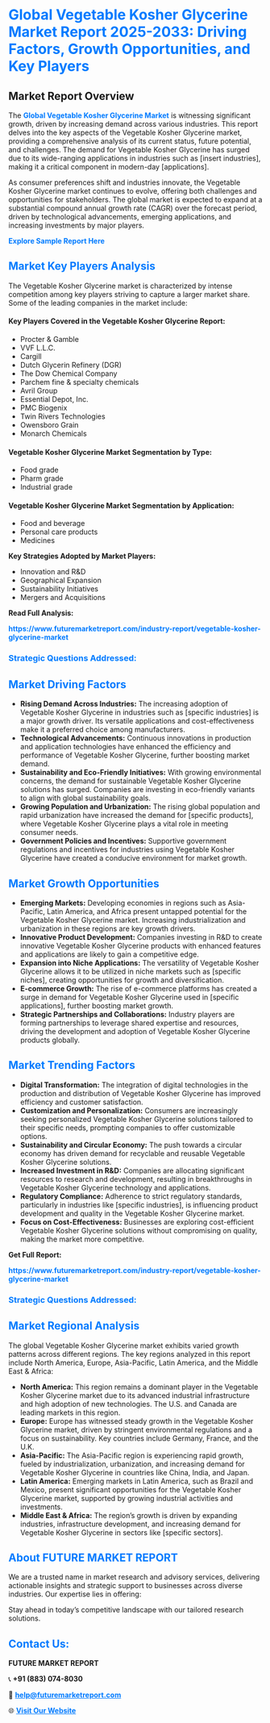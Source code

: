 <h1 style="color: #007BFF;">Global Vegetable Kosher Glycerine Market Report 2025-2033: Driving Factors, Growth Opportunities, and Key Players</h1>

<section id="overview">
<h2>Market Report Overview</h2>
<p>The <a href="https://www.futuremarketreport.com/industry-report/vegetable-kosher-glycerine-market" style="color: #007BFF; text-decoration: none;"><strong>Global Vegetable Kosher Glycerine Market</strong></a> is witnessing significant growth, driven by increasing demand across various industries. This report delves into the key aspects of the Vegetable Kosher Glycerine market, providing a comprehensive analysis of its current status, future potential, and challenges. The demand for Vegetable Kosher Glycerine has surged due to its wide-ranging applications in industries such as [insert industries], making it a critical component in modern-day [applications].</p>
<p>As consumer preferences shift and industries innovate, the Vegetable Kosher Glycerine market continues to evolve, offering both challenges and opportunities for stakeholders. The global market is expected to expand at a substantial compound annual growth rate (CAGR) over the forecast period, driven by technological advancements, emerging applications, and increasing investments by major players.</p>
</section>

<section id="overview">
<p><a href="https://www.futuremarketreport.com/request-sample/reportId=105451" style="color: #007BFF; text-decoration: none;"><strong>Explore Sample Report Here</strong></a></p>
</section>

<section id="key-players">
<h2 style="color: #007BFF;">Market Key Players Analysis</h2>
<p>The Vegetable Kosher Glycerine market is characterized by intense competition among key players striving to capture a larger market share. Some of the leading companies in the market include:</p>
<h4>Key Players Covered in the Vegetable Kosher Glycerine Report:</h4>
<ul><li>Procter &amp; Gamble</li><li>VVF L.L.C.</li><li>Cargill</li><li>Dutch Glycerin Refinery (DGR)</li><li>The Dow Chemical Company</li><li>Parchem fine &amp; specialty chemicals</li><li>Avril Group</li><li>Essential Depot, Inc.</li><li>PMC Biogenix</li><li>Twin Rivers Technologies</li><li>Owensboro Grain</li><li>Monarch Chemicals</li></ul>
<h4>Vegetable Kosher Glycerine Market Segmentation by Type:</h4>
<ul><li>Food grade</li><li>Pharm grade</li><li>Industrial grade</li></ul>

<h4>Vegetable Kosher Glycerine Market Segmentation by Application:</h4>
<ul><li>Food and beverage</li><li>Personal care products</li><li>Medicines</li></ul>
<p><strong>Key Strategies Adopted by Market Players:</strong></p>
<ul>
<li>Innovation and R&D</li>
<li>Geographical Expansion</li>
<li>Sustainability Initiatives</li>
<li>Mergers and Acquisitions</li>
</ul>
</section>

<section>
<p><strong>Read Full Analysis: </strong></p><a href="https://www.futuremarketreport.com/industry-report/vegetable-kosher-glycerine-market" style="color: #007BFF; text-decoration: none;"><strong>https://www.futuremarketreport.com/industry-report/vegetable-kosher-glycerine-market</strong></a>
<h3 style="color: #007BFF;">Strategic Questions Addressed:</h3>
</section>

<section id="driving-factors">
<h2 style="color: #007BFF;">Market Driving Factors</h2>
<ul>
<li><strong>Rising Demand Across Industries:</strong> The increasing adoption of Vegetable Kosher Glycerine in industries such as [specific industries] is a major growth driver. Its versatile applications and cost-effectiveness make it a preferred choice among manufacturers.</li>
<li><strong>Technological Advancements:</strong> Continuous innovations in production and application technologies have enhanced the efficiency and performance of Vegetable Kosher Glycerine, further boosting market demand.</li>
<li><strong>Sustainability and Eco-Friendly Initiatives:</strong> With growing environmental concerns, the demand for sustainable Vegetable Kosher Glycerine solutions has surged. Companies are investing in eco-friendly variants to align with global sustainability goals.</li>
<li><strong>Growing Population and Urbanization:</strong> The rising global population and rapid urbanization have increased the demand for [specific products], where Vegetable Kosher Glycerine plays a vital role in meeting consumer needs.</li>
<li><strong>Government Policies and Incentives:</strong> Supportive government regulations and incentives for industries using Vegetable Kosher Glycerine have created a conducive environment for market growth.</li>
</ul>
</section>

<section id="growth-opportunities">
<h2 style="color: #007BFF;">Market Growth Opportunities</h2>
<ul>
<li><strong>Emerging Markets:</strong> Developing economies in regions such as Asia-Pacific, Latin America, and Africa present untapped potential for the Vegetable Kosher Glycerine market. Increasing industrialization and urbanization in these regions are key growth drivers.</li>
<li><strong>Innovative Product Development:</strong> Companies investing in R&D to create innovative Vegetable Kosher Glycerine products with enhanced features and applications are likely to gain a competitive edge.</li>
<li><strong>Expansion into Niche Applications:</strong> The versatility of Vegetable Kosher Glycerine allows it to be utilized in niche markets such as [specific niches], creating opportunities for growth and diversification.</li>
<li><strong>E-commerce Growth:</strong> The rise of e-commerce platforms has created a surge in demand for Vegetable Kosher Glycerine used in [specific applications], further boosting market growth.</li>
<li><strong>Strategic Partnerships and Collaborations:</strong> Industry players are forming partnerships to leverage shared expertise and resources, driving the development and adoption of Vegetable Kosher Glycerine products globally.</li>
</ul>
</section>

<section id="trending-factors">
<h2 style="color: #007BFF;">Market Trending Factors</h2>
<ul>
<li><strong>Digital Transformation:</strong> The integration of digital technologies in the production and distribution of Vegetable Kosher Glycerine has improved efficiency and customer satisfaction.</li>
<li><strong>Customization and Personalization:</strong> Consumers are increasingly seeking personalized Vegetable Kosher Glycerine solutions tailored to their specific needs, prompting companies to offer customizable options.</li>
<li><strong>Sustainability and Circular Economy:</strong> The push towards a circular economy has driven demand for recyclable and reusable Vegetable Kosher Glycerine solutions.</li>
<li><strong>Increased Investment in R&D:</strong> Companies are allocating significant resources to research and development, resulting in breakthroughs in Vegetable Kosher Glycerine technology and applications.</li>
<li><strong>Regulatory Compliance:</strong> Adherence to strict regulatory standards, particularly in industries like [specific industries], is influencing product development and quality in the Vegetable Kosher Glycerine market.</li>
<li><strong>Focus on Cost-Effectiveness:</strong> Businesses are exploring cost-efficient Vegetable Kosher Glycerine solutions without compromising on quality, making the market more competitive.</li>
</ul>
</section>

<section>
<p><strong>Get Full Report: </strong></p><a href="https://www.futuremarketreport.com/industry-report/vegetable-kosher-glycerine-market" style="color: #007BFF; text-decoration: none;"><strong>https://www.futuremarketreport.com/industry-report/vegetable-kosher-glycerine-market</strong></a>
<h3 style="color: #007BFF;">Strategic Questions Addressed:</h3>
</section>


<section id="regional-analysis">
<h2 style="color: #007BFF;">Market Regional Analysis</h2>
<p>The global Vegetable Kosher Glycerine market exhibits varied growth patterns across different regions. The key regions analyzed in this report include North America, Europe, Asia-Pacific, Latin America, and the Middle East & Africa:</p>
<ul>
<li><strong>North America:</strong> This region remains a dominant player in the Vegetable Kosher Glycerine market due to its advanced industrial infrastructure and high adoption of new technologies. The U.S. and Canada are leading markets in this region.</li>
<li><strong>Europe:</strong> Europe has witnessed steady growth in the Vegetable Kosher Glycerine market, driven by stringent environmental regulations and a focus on sustainability. Key countries include Germany, France, and the U.K.</li>
<li><strong>Asia-Pacific:</strong> The Asia-Pacific region is experiencing rapid growth, fueled by industrialization, urbanization, and increasing demand for Vegetable Kosher Glycerine in countries like China, India, and Japan.</li>
<li><strong>Latin America:</strong> Emerging markets in Latin America, such as Brazil and Mexico, present significant opportunities for the Vegetable Kosher Glycerine market, supported by growing industrial activities and investments.</li>
<li><strong>Middle East & Africa:</strong> The region’s growth is driven by expanding industries, infrastructure development, and increasing demand for Vegetable Kosher Glycerine in sectors like [specific sectors].</li>
</ul>
</section>

<footer>
<h2 style="color: #007BFF;">About FUTURE MARKET REPORT</h2>
<p>We are a trusted name in market research and advisory services, delivering actionable insights and strategic support to businesses across diverse industries. Our expertise lies in offering:</p>

<p>Stay ahead in today’s competitive landscape with our tailored research solutions.</p>

<h2 style="color: #007BFF;">Contact Us:</h2>
<p><strong>FUTURE MARKET REPORT</strong></p>
<p>📞 <strong>+91 (883) 074-8030</strong></p>
<p>📧 <strong><a href="mailto:help@futuremarketreport.com" style="color: #007BFF;">help@futuremarketreport.com</a></strong></p>
<p>🌐 <strong><a href="https://www.futuremarketreport.com/" style="color: #007BFF;">Visit Our Website</a></strong></p>
</footer>